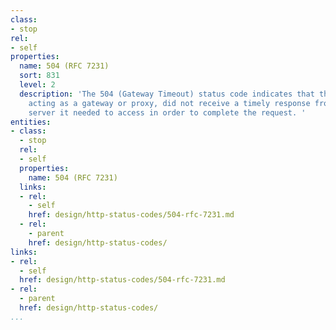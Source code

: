 ```yaml
---
class:
- stop
rel:
- self
properties:
  name: 504 (RFC 7231)
  sort: 831
  level: 2
  description: 'The 504 (Gateway Timeout) status code indicates that the server, while
    acting as a gateway or proxy, did not receive a timely response from an upstream
    server it needed to access in order to complete the request. '
entities:
- class:
  - stop
  rel:
  - self
  properties:
    name: 504 (RFC 7231)
  links:
  - rel:
    - self
    href: design/http-status-codes/504-rfc-7231.md
  - rel:
    - parent
    href: design/http-status-codes/
links:
- rel:
  - self
  href: design/http-status-codes/504-rfc-7231.md
- rel:
  - parent
  href: design/http-status-codes/
...
```

